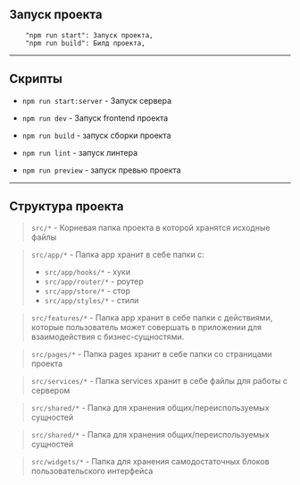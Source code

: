 ## Запуск проекта

```
    "npm run start": Запуск проекта,
    "npm run build": Билд проекта,
```

----

## Скрипты

- `npm run start:server` - Запуск сервера
- `npm run dev` - Запуск frontend проекта

- `npm run build` - запуск сборки проекта
- `npm run lint` -  запуск линтера 
- `npm run preview` - запуск превью проекта

----

## Структура проекта

> `src/*` - Корневая папка проекта в которой хранятся исходные файлы 

> `src/app/*` - Папка app хранит в себе папки с: 
> * `src/app/hooks/*` - хуки
> * `src/app/router/*` - роутер
> * `src/app/store/*` - стор
> * `src/app/styles/*` - стили

> `src/features/*` - Папка app хранит в себе папки с действиями, которые пользователь может совершать в приложении для взаимодействия с бизнес-сущностями.

> `src/pages/*` - Папка pages хранит в себе папки со страницами проекта

> `src/services/*` - Папка services хранит в себе файлы для работы с сервером

> `src/shared/*` - Папка для хранения общих/переиспользуемых сущностей

> `src/shared/*` - Папка для хранения общих/переиспользуемых сущностей

> `src/widgets/*` - Папка для хранения самодостаточных блоков пользовательского интерфейса